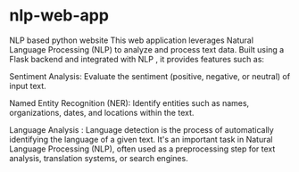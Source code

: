 # nlp-web-app
NLP based python website
This web application leverages Natural Language Processing (NLP) to analyze and process text data. 
Built using a Flask backend and integrated with NLP , it provides features such as:

Sentiment Analysis: Evaluate the sentiment (positive, negative, or neutral) of input text.

Named Entity Recognition (NER): Identify entities such as names, organizations, dates, and locations within the text.

Language Analysis : Language detection is the process of automatically identifying the language of a given text. 
                    It's an important task in Natural Language Processing (NLP), often used as a preprocessing step for text analysis, translation systems, or search engines.   
